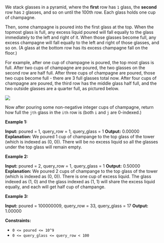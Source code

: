 
We stack glasses in a pyramid, where the  **first**  row has  `1`  glass, the  **second**  row has  `2`  glasses, and so on until the 100th  row. Each glass holds one cup of champagne.

Then, some champagne is poured into the first glass at the top. When the topmost glass is full, any excess liquid poured will fall equally to the glass immediately to the left and right of it. When those glasses become full, any excess champagne will fall equally to the left and right of those glasses, and so on. (A glass at the bottom row has its excess champagne fall on the floor.)

For example, after one cup of champagne is poured, the top most glass is full. After two cups of champagne are poured, the two glasses on the second row are half full. After three cups of champagne are poured, those two cups become full - there are 3 full glasses total now. After four cups of champagne are poured, the third row has the middle glass half full, and the two outside glasses are a quarter full, as pictured below.

![](https://s3-lc-upload.s3.amazonaws.com/uploads/2018/03/09/tower.png)

Now after pouring some non-negative integer cups of champagne, return how full the  `jth`  glass in the  `ith`  row is (both  `i`  and  `j`  are 0-indexed.)

**Example 1:**

**Input:** poured = 1, query_row = 1, query_glass = 1
**Output:** 0.00000
**Explanation:** We poured 1 cup of champange to the top glass of the tower (which is indexed as (0, 0)). There will be no excess liquid so all the glasses under the top glass will remain empty.

**Example 2:**

**Input:** poured = 2, query_row = 1, query_glass = 1
**Output:** 0.50000
**Explanation:** We poured 2 cups of champange to the top glass of the tower (which is indexed as (0, 0)). There is one cup of excess liquid. The glass indexed as (1, 0) and the glass indexed as (1, 1) will share the excess liquid equally, and each will get half cup of champange.

**Example 3:**

**Input:** poured = 100000009, query_row = 33, query_glass = 17
**Output:** 1.00000

**Constraints:**

-   `0 <= poured <= 10^9`
-   `0 <= query_glass <= query_row < 100`
